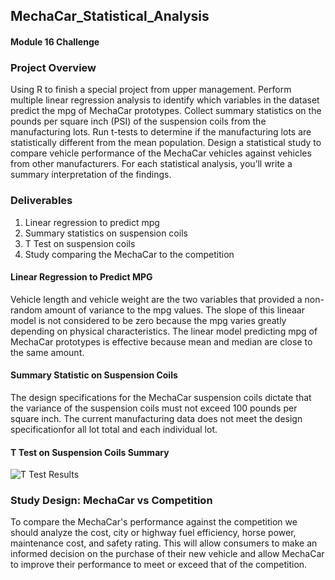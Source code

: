 ## MechaCar_Statistical_Analysis
#### Module 16 Challenge
### Project Overview
Using R to finish a special project from upper management. Perform multiple linear regression analysis to identify which variables in the dataset predict the mpg of MechaCar prototypes. Collect summary statistics on the pounds per square inch (PSI) of the suspension coils from the manufacturing lots. Run t-tests to determine if the manufacturing lots are statistically different from the mean population. Design a statistical study to compare vehicle performance of the MechaCar vehicles against vehicles from other manufacturers. For each statistical analysis, you’ll write a summary interpretation of the findings.
### Deliverables
1.	Linear regression to predict mpg
2.	Summary statistics on suspension coils
3.	T Test on suspension coils
4.	Study comparing the MechaCar to the competition
#### Linear Regression to Predict MPG
Vehicle length and vehicle weight are the two variables that provided a non-random amount of variance to the mpg values. The slope of this lineaar model is not
considered to be zero because the mpg varies greatly depending on physical characteristics. The linear model predicting mpg of MechaCar prototypes is effective because
mean and median are close to the same amount.
#### Summary Statistic on Suspension Coils
The design specifications for the MechaCar suspension coils dictate that the variance of the suspension coils must not exceed 100 pounds per square inch. The current
manufacturing data does not meet the design specificationfor all lot total and each individual lot.
#### T Test on Suspension Coils Summary
![T Test Results](./ttest_mecha.png)
### Study Design: MechaCar vs Competition
To compare the MechaCar's performance against the competition we should analyze the cost, city or highway fuel efficiency, horse power, maintenance cost, and safety
rating. This will allow consumers to make an informed decision on the purchase of their new vehicle and allow MechaCar to improve their performance to meet or exceed
that of the competition.
